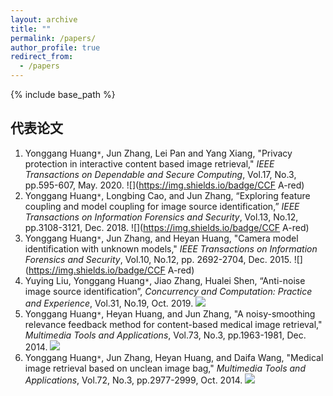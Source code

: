 ```yaml
---
layout: archive
title: ""
permalink: /papers/
author_profile: true
redirect_from:
  - /papers
---
```


{% include base_path %}
## 代表论文
  1. Yonggang Huang`*`, Jun Zhang, Lei Pan and Yang Xiang, "Privacy protection in interactive content based image retrieval," *IEEE Transactions on Dependable and Secure Computing*, Vol.17, No.3, pp.595-607, May. 2020.  ![](https://img.shields.io/badge/CCF A-red)
  1. Yonggang Huang`*`, Longbing Cao, and Jun Zhang, “Exploring feature coupling and model coupling for image source identification,” *IEEE Transactions on Information Forensics and Security*, Vol.13, No.12, pp.3108-3121, Dec. 2018. ![](https://img.shields.io/badge/CCF A-red)
  1.	Yonggang Huang`*`, Jun Zhang, and Heyan Huang, "Camera model identification with unknown models," *IEEE Transactions on Information Forensics and Security*, Vol.10, No.12, pp. 2692-2704, Dec. 2015.  ![](https://img.shields.io/badge/CCF A-red)
  1. Yuying Liu, Yonggang Huang`*`, Jiao Zhang, Hualei Shen, “Anti-noise image source identification”, *Concurrency and Computation: Practice and Experience*, Vol.31, No.19, Oct. 2019. ![](https://img.shields.io/badge/SCI-blue)
  1.	Yonggang Huang`*`, Heyan Huang, and Jun Zhang, "A noisy-smoothing relevance feedback method for content-based medical image retrieval," *Multimedia Tools and Applications*, Vol.73, No.3, pp.1963-1981, Dec. 2014. ![](https://img.shields.io/badge/SCI-blue)
  1.	Yonggang Huang`*`, Jun Zhang, Heyan Huang, and Daifa Wang, "Medical image retrieval based on unclean image bag," *Multimedia Tools and Applications*, Vol.72, No.3, pp.2977-2999, Oct. 2014.  ![](https://img.shields.io/badge/SCI-blue)
 

  
